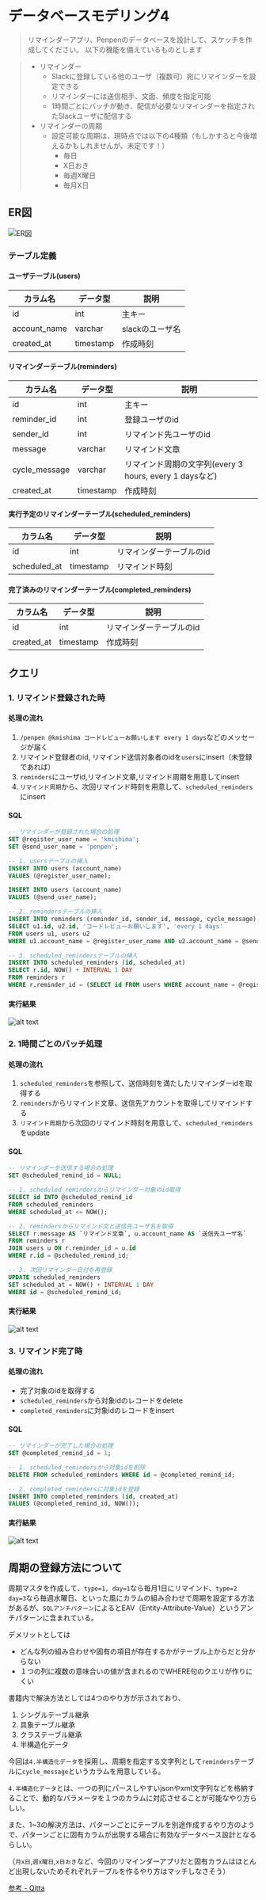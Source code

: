 # データベースモデリング4

> リマインダーアプリ、Penpenのデータベースを設計して、スケッチを作成してください。
> 以下の機能を備えているものとします

>- リマインダー
>    - Slackに登録している他のユーザ（複数可）宛にリマインダーを設定できる
>    - リマインダーには送信相手、文面、頻度を指定可能
>    - 1時間ごとにバッチが動き、配信が必要なリマインダーを指定されたSlackユーザに配信する
>- リマインダーの周期
>    - 設定可能な周期は、現時点では以下の4種類（もしかすると今後増えるかもしれませんが、未定です！）
>        - 毎日
>        - X日おき
>        - 毎週X曜日
>        - 毎月X日

## ER図

![ER図](https://github.com/kmishima16/praha/blob/feature/db_modeling_4/png/ER%E5%9B%B3.png)

### テーブル定義

#### ユーザテーブル(users)

| カラム名   | データ型  | 説明     |
| ---------- | --------- | -------- |
|id|int|主キー|
|account_name|varchar|slackのユーザ名|
|created_at|timestamp|作成時刻|

#### リマインダーテーブル(reminders)

| カラム名   | データ型  | 説明     |
| ---------- | --------- | -------- |
|id|int|主キー|
|reminder_id|int|登録ユーザのid|
|sender_id|int|リマインド先ユーザのid|
|message|varchar|リマインド文章|
|cycle_message|varchar|リマインド周期の文字列(every 3 hours, every 1 daysなど)|
|created_at|timestamp|作成時刻|

#### 実行予定のリマインダーテーブル(scheduled_reminders)

| カラム名   | データ型  | 説明     |
| ---------- | --------- | -------- |
|id|int|リマインダーテーブルのid|
|scheduled_at|timestamp|リマインド時刻|

#### 完了済みのリマインダーテーブル(completed_reminders)

| カラム名   | データ型  | 説明     |
| ---------- | --------- | -------- |
|id|int|リマインダーテーブルのid|
|created_at|timestamp|作成時刻|

## クエリ

### 1. リマインド登録された時

#### 処理の流れ

1. `/penpen @kmishima コードレビューお願いします every 1 days`などのメッセージが届く
2. リマインド登録者のid, リマインド送信対象者のidを`users`にinsert（未登録であれば）
3. `reminders`にユーザid,リマインド文章,リマインド周期を用意してinsert
4. `リマインド周期`から、次回リマインド時刻を用意して、`scheduled_reminders`にinsert

#### SQL

```sql
-- リマインダーが登録された場合の処理
SET @register_user_name = 'kmishima';
SET @send_user_name = 'penpen';

-- 1. usersテーブルの挿入
INSERT INTO users (account_name) 
VALUES (@register_user_name);

INSERT INTO users (account_name) 
VALUES (@send_user_name);

-- 2. remindersテーブルの挿入
INSERT INTO reminders (reminder_id, sender_id, message, cycle_message)
SELECT u1.id, u2.id, 'コードレビューお願いします', 'every 1 days'
FROM users u1, users u2
WHERE u1.account_name = @register_user_name AND u2.account_name = @send_user_name;

-- 3. scheduled_remindersテーブルの挿入
INSERT INTO scheduled_reminders (id, scheduled_at)
SELECT r.id, NOW() + INTERVAL 1 DAY
FROM reminders r
WHERE r.reminder_id = (SELECT id FROM users WHERE account_name = @register_user_name);
```

#### 実行結果

![alt text](https://github.com/kmishima16/praha/blob/feature/db_modeling_4/png/query1.png)

### 2. 1時間ごとのバッチ処理

#### 処理の流れ

1. `scheduled_reminders`を参照して、送信時刻を満たしたリマインダーidを取得する
2. `reminders`からリマインド文章、送信先アカウントを取得してリマインドする
3. `リマインド周期`から次回のリマインド時刻を用意して、`scheduled_reminders`をupdate

#### SQL

```sql
-- リマインダーを送信する場合の処理
SET @scheduled_remind_id = NULL;

-- 1. scheduled_remindersからリマインダー対象のid取得
SELECT id INTO @scheduled_remind_id
FROM scheduled_reminders 
WHERE scheduled_at <= NOW();

-- 2. remindersからリマインド文と送信先ユーザ名を取得
SELECT r.message AS `リマインド文章`, u.account_name AS `送信先ユーザ名`
FROM reminders r
JOIN users u ON r.reminder_id = u.id
WHERE r.id = @scheduled_remind_id;

-- 3. 次回リマインダー日付を再登録
UPDATE scheduled_reminders 
SET scheduled_at = NOW() + INTERVAL 1 DAY 
WHERE id = @scheduled_remind_id;
```

#### 実行結果
![alt text](https://github.com/kmishima16/praha/blob/feature/db_modeling_4/png/query2.png)

### 3. リマインド完了時

#### 処理の流れ

- 完了対象のidを取得する
- `scheduled_reminders`から対象idのレコードをdelete
- `completed_reminders`に対象idのレコードをinsert

#### SQL

```sql
-- リマインダーが完了した場合の処理
SET @completed_remind_id = 1;

-- 1. scheduled_remindersから対象idを削除
DELETE FROM scheduled_reminders WHERE id = @completed_remind_id;

-- 2. completed_remindersに対象idを登録
INSERT INTO completed_reminders (id, created_at)
VALUES (@completed_remind_id, NOW());
```

#### 実行結果

![alt text](https://github.com/kmishima16/praha/blob/feature/db_modeling_4/png/query3.png)

## 周期の登録方法について

周期マスタを作成して、`type=1, day=1`なら毎月1日にリマインド、`type=2 day=3`なら毎週水曜日、といった風にカラムの組み合わせで周期を設定する方法があるが、`SQLアンチパターン`によるとEAV（Entity-Attribute-Value）というアンチパターンに含まれている。

デメリットとしては

- どんな列の組み合わせや固有の項目が存在するかがテーブル上からだと分からない
- １つの列に複数の意味合いの値が含まれるのでWHERE句のクエリが作りにくい

書籍内で解決方法としては4つのやり方が示されており、

1. シングルテーブル継承
2. 具象テーブル継承
3. クラステーブル継承
4. 半構造化データ

今回は`4.半構造化データ`を採用し、周期を指定する文字列として`reminders`テーブルに`cycle_message`というカラムを用意している。

`4.半構造化データ`とは、一つの列にパースしやすいjsonやxml文字列などを格納することで、動的なパラメータを１つのカラムに対応させることが可能なやり方らしい。

また、1~3の解決方法は、パターンごとにテーブルを別途作成するやり方のようで、パターンごとに固有カラムが出現する場合に有効なデータベース設計となるらしい。

（`月x日`,`週x曜日`,`x日おき`など、今回のリマインダーアプリだと固有カラムはほとんど出現しないためそれぞれテーブルを作るやり方はマッチしなさそう）

[参考 - Qitta](https://qiita.com/tacoman/items/e3dd88f7709c2704758f)
